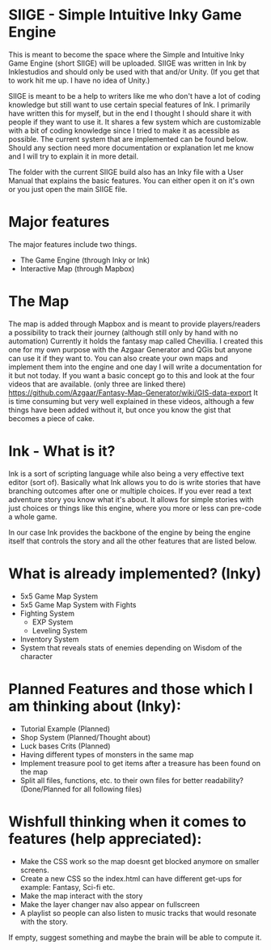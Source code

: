 # SIIGE - Simple Intuitive Inky Game Engine

This is meant to become the space where the Simple and Intuitive Inky Game Engine (short SIIGE) will be uploaded.
SIIGE was written in Ink by Inklestudios and should only be used with that and/or Unity. (If you get that to work hit me up. I have no idea of Unity.)

SIIGE is meant to be a help to writers like me who don't have a lot of coding knowledge but still want to use certain special features of Ink. I primarily have written this for myself, but in the end I thought I should share it with people if they want to use it. It shares a few system which are customizable with a bit of coding knowledge since I tried to make it as acessible as possible. The current system that are implemented can be found below. Should any section need more documentation or explanation let me know and I will try to explain it in more detail.

The folder with the current SIIGE build also has an Inky file with a User Manual that explains the basic features. You can either open it on it's own or you just open the main SIIGE file.

# Major features

The major features include two things. 

* The Game Engine (through Inky or Ink)
* Interactive Map (through Mapbox)

# The Map

The map is added through Mapbox and is meant to provide players/readers a possibility to track their journey (although still only by hand with no automation)
Currently it holds the fantasy map called Chevillia. I created this one for my own purpose with the Azgaar Generator and QGis but anyone can use it if they want to. You can also create your own maps and implement them into the engine and one day I will write a documentation for it but not today. If you want a basic concept go to this and look at the four videos that are available. (only three are linked there) https://github.com/Azgaar/Fantasy-Map-Generator/wiki/GIS-data-export It is time consuming but very well explained in these videos, although a few things have been added without it, but once you know the gist that becomes a piece of cake.

# Ink - What is it?

Ink is a sort of scripting language while also being a very effective text editor (sort of). Basically what Ink allows you to do is write stories that have branching outcomes after one or multiple choices. If you ever read a text adventure story you know what it's about. It allows for simple stories with just choices or things like this engine, where you more or less can pre-code a whole game.

In our case Ink provides the backbone of the engine by being the engine itself that controls the story and all the other features that are listed below.

# What is already implemented? (Inky)

* 5x5 Game Map System
* 5x5 Game Map System with Fights
* Fighting System
  * EXP System
  * Leveling System
* Inventory System
* System that reveals stats of enemies depending on Wisdom of the character

# Planned Features and those which I am thinking about (Inky):

* Tutorial Example (Planned)
* Shop System (Planned/Thought about)
* Luck bases Crits (Planned)
* Having different types of monsters in the same map 
* Implement treasure pool to get items after a treasure has been found on the map
* Split all files, functions, etc. to their own files for better readability? (Done/Planned for all following files)

# Wishfull thinking when it comes to features (help appreciated):

* Make the CSS work so the map doesnt get blocked anymore on smaller screens.
* Create a new CSS so the index.html can have different get-ups for example: Fantasy, Sci-fi etc.
* Make the map interact with the story
* Make the layer changer nav also appear on fullscreen
* A playlist so people can also listen to music tracks that would resonate with the story.

If empty, suggest something and maybe the brain will be able to compute it.
